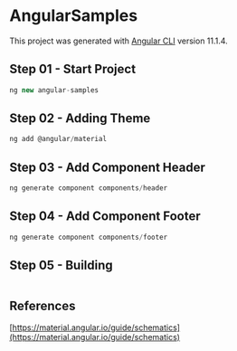 # AngularSamples

This project was generated with [Angular CLI](https://github.com/angular/angular-cli) version 11.1.4.
## Step 01 - Start Project

```javascript
ng new angular-samples
```
## Step 02 - Adding Theme

```javascript
ng add @angular/material
```
## Step 03 - Add Component Header

```javascript
ng generate component components/header
```
## Step 04 - Add Component Footer 

```javascript
ng generate component components/footer
```
## Step 05 - Building

```javascript
```

## References

[https://material.angular.io/guide/schematics](https://material.angular.io/guide/schematics)
